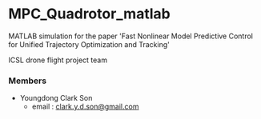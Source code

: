 # MPC_Quadrotor_matlab

MATLAB simulation for the paper 'Fast Nonlinear Model Predictive Control for Unified Trajectory Optimization and Tracking'

ICSL drone flight project team

### Members ###
+ Youngdong Clark Son  
  * email : clark.y.d.son@gmail.com
